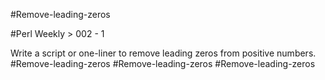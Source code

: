 #Remove-leading-zeros

#Perl Weekly > 002 - 1

Write a script or one-liner to remove leading zeros from positive numbers.
#Remove-leading-zeros
#Remove-leading-zeros
#Remove-leading-zeros
